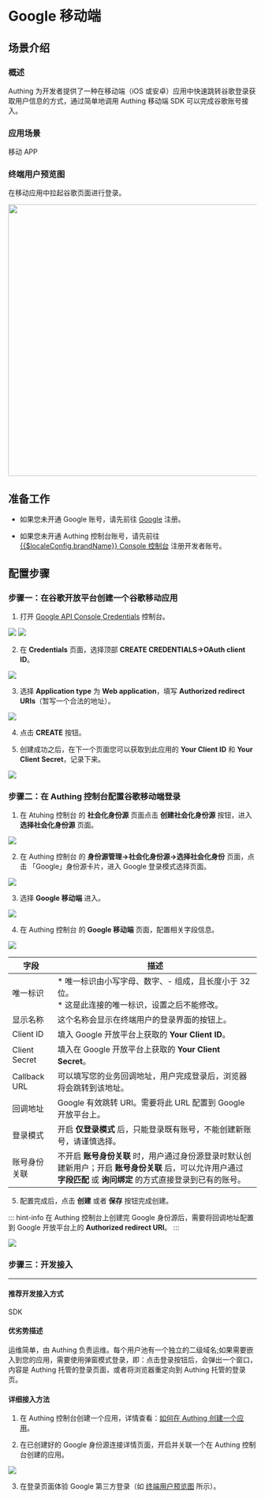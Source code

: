 # Google 移动端

<LastUpdated />

## 场景介绍

### 概述

Authing 为开发者提供了一种在移动端（iOS 或安卓）应用中快速跳转谷歌登录获取用户信息的方式，通过简单地调用 Authing 移动端 SDK 可以完成谷歌账号接入。

### 应用场景

移动 APP

### 终端用户预览图

在移动应用中拉起谷歌页面进行登录。

<img src="./images/google-mobile.png" height=550 style="display:block;margin: 0 auto;">

## 准备工作

* 如果您未开通 Google 账号，请先前往 [Google](https://accounts.google.com/signin/v2/identifier?hl=zh-TW&continue=https%3A%2F%2Fwww.google.com%2F&ec=GAlAmgQ&flowName=GlifWebSignIn&flowEntry=AddSession) 注册。

* 如果您未开通 Authing 控制台账号，请先前往 [{{$localeConfig.brandName}} Console 控制台](https://authing.cn/) 注册开发者账号。

## 配置步骤

### 步骤一：在谷歌开放平台创建一个谷歌移动应用

1. 打开 [Google API Console Credentials](https://console.cloud.google.com/apis/credentials) 控制台。

<img src="./images/google_2-mobile.png" >

<img src="./images/google_3-mobile.png" >

2. 在 **Credentials** 页面，选择顶部 **CREATE CREDENTIALS->OAuth client ID**。

<img src="./images/google_4-mobile.png" >

3. 选择 **Application type** 为 **Web application**，填写 **Authorized redirect URIs**（暂写一个合法的地址）。

<img src="./images/google_5-mobile.png" >

4. 点击 **CREATE** 按钮。

5. 创建成功之后，在下一个页面您可以获取到此应用的 **Your Client ID** 和 **Your Client Secret**，记录下来。

<img src="./images/google_6-mobile.png" >

### 步骤二：在 Authing 控制台配置谷歌移动端登录

1. 在 Atuhing 控制台 的 **社会化身份源** 页面点击 **创建社会化身份源** 按钮，进入 **选择社会化身份源** 页面。

<img src="./images/google_7-mobile.png" >

2. 在 Authing 控制台 的 **身份源管理->社会化身份源->选择社会化身份** 页面，点击 「Google」身份源卡片，进入 Google 登录模式选择页面。

<img src="./images/google_8-mobile.png" >

3. 选择 **Google 移动端** 进入。

<img src="./images/google_9-mobile.png" >

4. 在 Authing 控制台 的 **Google 移动端** 页面，配置相关字段信息。

<img src="./images/google_10-mobile.png" >

| 字段 | 描述 |
| ----| ---- |
| 唯一标识 | * 唯一标识由小写字母、数字、- 组成，且长度小于 32 位。</br>* 这是此连接的唯一标识，设置之后不能修改。|
| 显示名称 | 这个名称会显示在终端用户的登录界面的按钮上。|
| Client ID | 填入 Google 开放平台上获取的 **Your Client ID**。|
| Client Secret | 填入在 Google 开放平台上获取的 **Your Client Secret**。|
| Callback URL | 可以填写您的业务回调地址，用户完成登录后，浏览器将会跳转到该地址。 |
| 回调地址 | Google 有效跳转 URI。需要将此 URL 配置到 Google 开放平台上。 |
| 登录模式 | 开启 **仅登录模式** 后，只能登录既有账号，不能创建新账号，请谨慎选择。 |
| 账号身份关联 | 不开启 **账号身份关联** 时，用户通过身份源登录时默认创建新用户；开启 **账号身份关联** 后，可以允许用户通过 **字段匹配** 或 **询问绑定** 的方式直接登录到已有的账号。 |

5. 配置完成后，点击 **创建** 或者 **保存** 按钮完成创建。

::: hint-info
在 Authing 控制台上创建完 Google 身份源后，需要将回调地址配置到 Google 开放平台上的 **Authorized redirect URI**。
:::

<img src="./images/google_11-mobile.png" >

### 步骤三：开发接入

---

#### 推荐开发接入方式

SDK

#### 优劣势描述

运维简单，由 Authing 负责运维。每个用户池有一个独立的二级域名;如果需要嵌入到您的应用，需要使用弹窗模式登录，即：点击登录按钮后，会弹出一个窗口，内容是 Authing 托管的登录页面，或者将浏览器重定向到 Authing 托管的登录页。

#### 详细接入方法

1. 在 Authing 控制台创建一个应用，详情查看：[如何在 Authing 创建一个应用](/guides/app-new/create-app/create-app.md)。

2. 在已创建好的 Google 身份源连接详情页面，开启并关联一个在 Authing 控制台创建的应用。

<img src="./images/google_12-mobile.png" >

3. 在登录页面体验 Google 第三方登录（如 [终端用户预览图](#终端用户预览图) 所示）。



